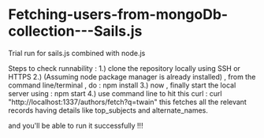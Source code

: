 # Fetching-users-from-mongoDb-collection---Sails.js
Trial run for sails.js combined with node.js

Steps to check runnability : 
1.) clone the repository locally using SSH or HTTPS 
2.) (Assuming node package manager is already installed) , from the command line/terminal , do : npm install 
3.) now , finally start the local server using : npm start 
4.) use command line to hit this curl : curl "http://localhost:1337/authors/fetch?q=twain"
    this fetches all the relevant records having details like top_subjects and alternate_names.

and you'll be able to run it successfully !!!

